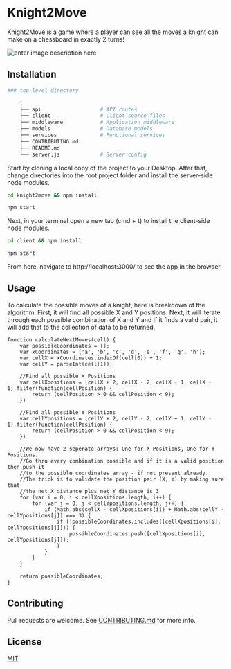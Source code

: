 # Knight2Move
Knight2Move is a game where a player can see all the moves a knight can make on a chessboard in exactly 2 turns!

![enter image description here](https://yarden-landscape.s3-us-west-2.amazonaws.com/example.png)


## Installation
```python
### top-level directory

    .
    ├── api                   # API routes
    ├── client                # Client source files
    ├── middleware            # Application middleware
    ├── models                # Database models 
    ├── services              # Functional services 
    ├── CONTRIBUTING.md      
    ├── README.md             
    └── server.js             # Server config
```

Start by cloning a local copy of the project to your Desktop. After that, change directories into the root project folder and install the server-side node modules.

```bash
cd knight2move && npm install
```
```bash
npm start
```
Next, in your terminal open a new tab (cmd + t) to install the client-side node modules.
```bash
cd client && npm install
```
```bash
npm start
```
From here, navigate to http://localhost:3000/ to see the app in the browser.

## Usage
To calculate the possible moves of a knight, here is breakdown of the algorithm: First, it will find all possible X and Y positions. Next, it will iterate through each possible combination of X and Y and if it finds a valid pair, it will add that to the collection of data to be returned. 

```
function calculateNextMoves(cell) {
    var possibleCoordinates = [];
    var xCoordinates = ['a', 'b', 'c', 'd', 'e', 'f', 'g', 'h'];
    var cellX = xCoordinates.indexOf(cell[0]) + 1; 
    var cellY = parseInt(cell[1]); 
    
    //Find all possible X Positions
    var cellXpositions = [cellX + 2, cellX - 2, cellX + 1, cellX - 1].filter(function(cellPosition) {
        return (cellPosition > 0 && cellPosition < 9);
    })
    
    //Find all possible Y Positions
    var cellYpositions = [cellY + 2, cellY - 2, cellY + 1, cellY - 1].filter(function(cellPosition) {
        return (cellPosition > 0 && cellPosition < 9);
    })
    
    //We now have 2 seperate arrays: One for X Positions, One for Y Positions.
    //Go thru every combination possible and if it is a valid position then push it
    //to the possible coordinates array - if not present already.
    //The trick is to validate the position pair (X, Y) by making sure that 
    //the net X distance plus net Y distance is 3
    for (var i = 0; i < cellXpositions.length; i++) {
        for (var j = 0; j < cellYpositions.length; j++) {
            if (Math.abs(cellX - cellXpositions[i]) + Math.abs(cellY - cellYpositions[j]) === 3) {
                if (!possibleCoordinates.includes([cellXpositions[i], cellYpositions[j]])) {
                    possibleCoordinates.push([cellXpositions[i], cellYpositions[j]]);
                } 
            }
        }
    }

    return possibleCoordinates;
}
```

## Contributing
Pull requests are welcome. See [CONTRIBUTING.md](https://github.com/isaacg11/knight-2-move/blob/master/CONTRIBUTING.md) for more info.

## License
[MIT](https://choosealicense.com/licenses/mit/)
